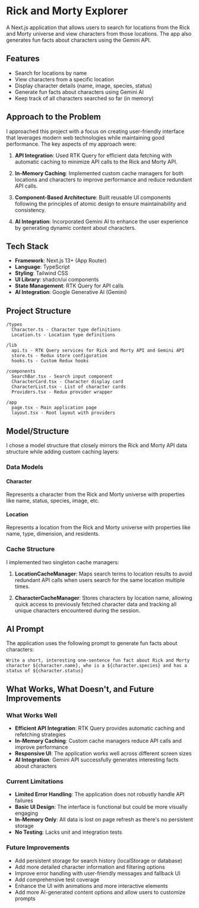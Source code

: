 # Rick and Morty Explorer

A Next.js application that allows users to search for locations from the Rick and Morty universe and view characters from those locations. The app also generates fun facts about characters using the Gemini API.

## Features

- Search for locations by name
- View characters from a specific location
- Display character details (name, image, species, status)
- Generate fun facts about characters using Gemini AI
- Keep track of all characters searched so far (in memory)

## Approach to the Problem

I approached this project with a focus on creating user-friendly interface that leverages modern web technologies while maintaining good performance. The key aspects of my approach were:

1. **API Integration**: Used RTK Query for efficient data fetching with automatic caching to minimize API calls to the Rick and Morty API.

2. **In-Memory Caching**: Implemented custom cache managers for both locations and characters to improve performance and reduce redundant API calls.

3. **Component-Based Architecture**: Built reusable UI components following the principles of atomic design to ensure maintainability and consistency.

4. **AI Integration**: Incorporated Gemini AI to enhance the user experience by generating dynamic content about characters.

## Tech Stack

- **Framework**: Next.js 13+ (App Router)
- **Language**: TypeScript
- **Styling**: Tailwind CSS
- **UI Library**: shadcn/ui components
- **State Management**: RTK Query for API calls
- **AI Integration**: Google Generative AI (Gemini)

## Project Structure

```
/types
  Character.ts - Character type definitions
  Location.ts - Location type definitions

/lib
  api.ts - RTK Query services for Rick and Morty API and Gemini API
  store.ts - Redux store configuration
  hooks.ts - Custom Redux hooks

/components
  SearchBar.tsx - Search input component
  CharacterCard.tsx - Character display card
  CharacterList.tsx - List of character cards
  Providers.tsx - Redux provider wrapper

/app
  page.tsx - Main application page
  layout.tsx - Root layout with providers
```

## Model/Structure

I chose a model structure that closely mirrors the Rick and Morty API data structure while adding custom caching layers:

### Data Models

#### Character
Represents a character from the Rick and Morty universe with properties like name, status, species, image, etc.

#### Location
Represents a location from the Rick and Morty universe with properties like name, type, dimension, and residents.

### Cache Structure

I implemented two singleton cache managers:

1. **LocationCacheManager**: Maps search terms to location results to avoid redundant API calls when users search for the same location multiple times.

2. **CharacterCacheManager**: Stores characters by location name, allowing quick access to previously fetched character data and tracking all unique characters encountered during the session.

## AI Prompt

The application uses the following prompt to generate fun facts about characters:

```
Write a short, interesting one-sentence fun fact about Rick and Morty character ${character.name}, who is a ${character.species} and has a status of ${character.status}
```

## What Works, What Doesn't, and Future Improvements

### What Works Well

- **Efficient API Integration**: RTK Query provides automatic caching and refetching strategies
- **In-Memory Caching**: Custom cache managers reduce API calls and improve performance
- **Responsive UI**: The application works well across different screen sizes
- **AI Integration**: Gemini API successfully generates interesting facts about characters

### Current Limitations

- **Limited Error Handling**: The application does not robustly handle API failures
- **Basic UI Design**: The interface is functional but could be more visually engaging
- **In-Memory Only**: All data is lost on page refresh as there's no persistent storage
- **No Testing**: Lacks unit and integration tests

### Future Improvements

- Add persistent storage for search history (localStorage or database)
- Add more detailed character information and filtering options
- Improve error handling with user-friendly messages and fallback UI
- Add comprehensive test coverage
- Enhance the UI with animations and more interactive elements
- Add more AI-generated content options and allow users to customize prompts
